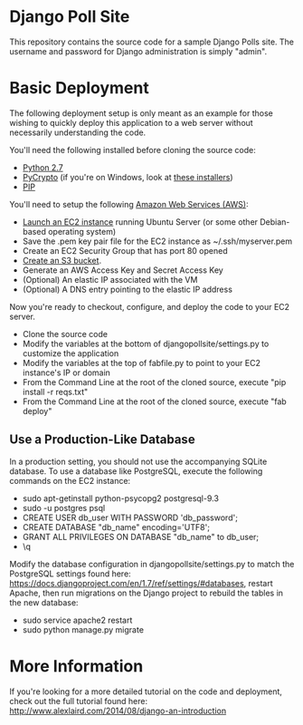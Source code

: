Django Poll Site
================

This repository contains the source code for a sample Django Polls site. The username and password for Django administration is simply "admin".

# Basic Deployment
The following deployment setup is only meant as an example for those wishing to quickly deploy this application to a web server without necessarily understanding the code.

You'll need the following installed before cloning the source code:
- [Python 2.7](https://www.python.org/downloads/)
- [PyCrypto](https://www.dlitz.net/software/pycrypto/) (if you're on Windows, look at [these installers](http://www.voidspace.org.uk/python/modules.shtml#pycrypto))
- [PIP](http://pip.readthedocs.org/en/latest/installing.html)

You'll need to setup the following [Amazon Web Services (AWS)](http://aws.amazon.com/):
- [Launch an EC2 instance](http://aws.amazon.com/ec2) running Ubuntu Server (or some other Debian-based operating system)
- Save the .pem key pair file for the EC2 instance as ~/.ssh/myserver.pem
- Create an EC2 Security Group that has port 80 opened
- [Create an S3 bucket](http://aws.amazon.com/s3/).
- Generate an AWS Access Key and Secret Access Key
- (Optional) An elastic IP associated with the VM
- (Optional) A DNS entry pointing to the elastic IP address

Now you're ready to checkout, configure, and deploy the code to your EC2 server.

- Clone the source code
- Modify the variables at the bottom of djangopollsite/settings.py to customize the application
- Modify the variables at the top of fabfile.py to point to your EC2 instance's IP or domain
- From the Command Line at the root of the cloned source, execute "pip install -r reqs.txt"
- From the Command Line at the root of the cloned source, execute "fab deploy"

## Use a Production-Like Database
In a production setting, you should not use the accompanying SQLite database. To use a database like PostgreSQL, execute the following commands on the EC2 instance:

- sudo apt-getinstall python-psycopg2 postgresql-9.3
- sudo -u postgres psql
 - CREATE USER db_user WITH PASSWORD 'db_password';
 - CREATE DATABASE "db_name" encoding='UTF8';
 - GRANT ALL PRIVILEGES ON DATABASE "db_name" to db_user;
 - \q

Modify the database configuration in djangopollsite/settings.py to match the PostgreSQL settings found here: https://docs.djangoproject.com/en/1.7/ref/settings/#databases, restart Apache, then run migrations on the Django project to rebuild the tables in the new database:

- sudo service apache2 restart
- sudo python manage.py migrate

# More Information
If you're looking for a more detailed tutorial on the code and deployment, check out the full tutorial found here: http://www.alexlaird.com/2014/08/django-an-introduction
